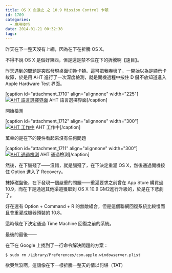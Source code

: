 ```yaml
---
title: OS X 血淚史 之 10.9 Mission Control 卡頓
id: 1709
categories:
  - 應用技巧
date: 2014-01-21 00:32:38
tags:
---
```


昨天在下一整天沒有上網，因為在下在折騰 OS X。

不得不說 OS X 是個好東西，但是還是禁不住在下的折騰啊【遠目】。

昨天遇到的問題是突然發現桌面切換卡頓。這可把我嚇壞了，一開始以為是顯示卡故障，於是用 AHT 進行了一次深度檢測，就是開機過程中按住 D 鍵不放知道進入 Apple Hardware Test 界面。

[caption id="attachment_1710" align="alignnone" width="225"][![AHT 語言選擇界面](/wp-content/uploads/2014/01/IMG_20140120_150055-225x300.jpg)](/wp-content/uploads/2014/01/IMG_20140120_150055-e1390235661918.jpg) AHT 語言選擇界面[/caption]

<!--more-->

開始檢測

[caption id="attachment_1712" align="alignnone" width="300"][![AHT 工作中](/wp-content/uploads/2014/01/IMG_20140120_150200-300x225.jpg)](/wp-content/uploads/2014/01/IMG_20140120_150200-e1390235615851.jpg) AHT 工作中[/caption]

萬幸的是在下的硬件看起來沒有任何問題

[caption id="attachment_1711" align="alignnone" width="300"][![AHT 通過檢測](/wp-content/uploads/2014/01/IMG_20140120_150130-300x225.jpg)](/wp-content/uploads/2014/01/IMG_20140120_150130-e1390236392413.jpg) AHT 通過檢測[/caption]

然後，在下腦殘了——沒錯，就是腦殘了，在下決定重灌 OS X，然後通過開機按住 Option 進入了 Recovery。

抹掉磁盤後，在下發現一個嚴重的問題——重灌要求之前曾在 App Store 購買過 10.9，而在下是通過其他渠道獲取到 OS X 10.9 GM2進行升級的，於是在下悲劇了。

好在還有 Option + Command + R 的無敵組合，但是這個聯網回復系統比較慢而且會重灌成機器預裝的 10.8。

這時候在下決定通過 Time Machine 回復之前的系統。

最後的最後——

在下在 Google 上找到了一行命令解決問題的方案：

```
$ sudo rm /Library/Preferences/com.apple.windowserver.plist
```

欲哭無淚啊，這讓像在下一樣折騰一整天的情以何堪（TAT）
